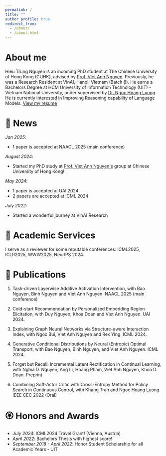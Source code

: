```yaml
---
permalink: /
title: ""
author_profile: true
redirect_from: 
  - /about/
  - /about.html
---
```


<span class='anchor' id='about-me'></span>
# About me
Hieu Trung Nguyen is an incoming PhD student at The Chinese University of Hong Kong (CUHK), advised by [Prof. Viet Anh Nguyen](https://www.vietanhnguyen.net/). Previously, he was a Research Resident at VinAI, Hanoi, Vietnam (Batch 8). He earns a Bachelors Degree at HCM University of Information Technology (UIT) - Vietnam National University, under supervised by [Dr. Ngoc Hoang Luong](https://sites.google.com/view/hoangluong). He is currently interested in Improving Reasoning capability of Language Models. [View my resume](https://hieunt91.github.io/resume/Hieu_Resume.pdf)


<span class='anchor' id='news'></span>
# 🌟 News
*Jan 2025*:
- 1 paper is accepted at NAACL 2025 (main conference)

*August 2024*:
- Started my PhD study at [Prof. Viet Anh Nguyen's](https://www.vietanhnguyen.net/) group at Chinese University of Hong Kong!

*May 2024*: 
- 1 paper is accepted at UAI 2024
- 2 papers are accepted at ICML 2024

*July 2022*:
- Started a wonderful journey at VinAI Research

# 📜 Academic Services 
I serve as a reviewer for some reputable conferences: ICML2025, ICLR2025, WWW2025, NeurIPS 2024.

# 📜 Publications
1. Task-driven Layerwise Additive Activation Intervention, with Bao Nguyen, Binh Nguyen and Viet Anh Nguyen. NAACL 2025 (main conference)

2. Cold-start Recommendation by Personalized Embedding Region Elicitation, with Duy Nguyen, Khoa Doan and Viet Anh Nguyen. UAI 2024.

3. Explaining Graph Neural Networks via Structure-aware Interaction Index, with Ngoc Bui, Viet Anh Nguyen and Rex Ying. ICML 2024.

4. Generative Conditional Distributions by Neural (Entropic) Optimal Transport, with Bao Nguyen, Binh Nguyen, and Viet Anh Nguyen. ICML 2024.

5. Forget but Recall: Incremental Latent Rectification in Continual Learning, with Nghia D. Nguyen, Ang Li, Hoang Pham, Viet Anh Nguyen, Khoa D. Doan. Preprint

6. Combining Soft-Actor Critic with Cross-Entropy Method for Policy Search in Continuous Control, with Khang Tran and Ngoc Hoang Luong. IEEE CEC 2022 (Oral)


# 🏵️ Honors and Awards
- *July 2024*: ICML2024 Travel Grant! (Vienna, Austria)
- *April 2022*: Bachelors Thesis with highest score! 
- *September 2018 - April 2022*: Honor Student Scholarship for all Academic Years - UIT
